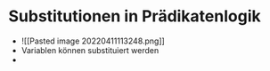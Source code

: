 # Substitutionen in Prädikatenlogik
+ ![[Pasted image 20220411113248.png]]
+ Variablen können substituiert werden
+ 